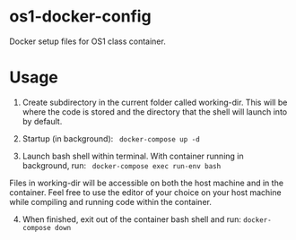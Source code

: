 # os1-docker-config
Docker setup files for OS1 class container. 

# Usage
1. Create subdirectory in the current folder called working-dir. This will be where the code is stored and the directory that the shell will launch into by default. 
2. Startup (in background):
``` docker-compose up -d```

3. Launch bash shell within terminal. With container running in background, run:
``` docker-compose exec run-env bash```

Files in working-dir will be accessible on both the host machine and in the container. Feel free to use the editor of your choice on your host machine while compiling and running code within the container. 

4. When finished, exit out of the container bash shell and run: 
```docker-compose down```
